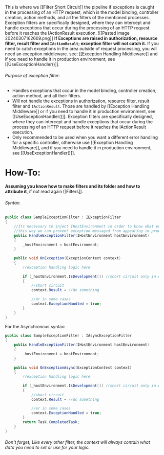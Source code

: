 This is where we [[Filter Short Circuit]] the pipeline if exceptions is caught in the processing of an HTTP request, which is the model binding, controller creation, action methods, and all the filters of the mentioned processes. Exception filters are specifically designed, where they can intercept and handle exceptions that occur during the processing of an HTTP request before it reaches the IActionResult execution.
![[Pasted image 20240307162609.png]]
**If Exceptions are raised in authorization, resource filter, result filter and `IActionResult`; exception filter will not catch it.**
If you need to catch exceptions in the area outside of request processing, you will need an exception middleware. see: [[Exception Handling Middleware]] and if you need to handle it in production environment, see [[UseExceptionHandler()]].
###### Purpose of exception filter:
- Handles exceptions that occur in the model binding, controller creation, action method, and all their filters.
- Will not handle the exceptions in authorization, resource filter, result filter and `IActionResult`. Those are handled by [[Exception Handling Middleware]] or if you need to handle it in production environment, see [[UseExceptionHandler()]].
  Exception filters are specifically designed, where they can intercept and handle exceptions that occur during the processing of an HTTP request before it reaches the IActionResult execution.
- Only recommended to be used when you want a different error handling for a specific controller, otherwise use [[Exception Handling Middleware]], and if you need to handle it in production environment, see [[UseExceptionHandler()]].
# How-To:
**Assuming you know how to make filters and its folder and how to attribute it**, if not read again [[Filters]].
###### Syntax:
```c#
public class SampleExceptionFilter : IExceptionFilter
{
	//Its necessary to inject IHostEnvironment in order to know what environment the filter is running
	//this way we can prevent exception messaged from appearing in production environment with the users
	public HandleExceptionFilter(IHostEnvironment hostEnvironment)
	{
		_hostEnvironment = hostEnvironment;
	}
	
	public void OnException(ExceptionContext context)
	{
		//exception handling logic here
		
		if (_hostEnvironment.IsDevelopment()) //short circuit only in development environment
		{
			//short circuit
			context.Result = //do something
			
			//or in some cases
			context.ExceptionHandled = true;
		}
	}
}
```
For the Asynchronous syntax:
```c#
public class SampleExceptionFilter : IAsyncExceptionFilter
{
	public HandleExceptionFilter(IHostEnvironment hostEnvironment)
	{
		_hostEnvironment = hostEnvironment;
	}
	
	public void OnExceptionAsync(ExceptionContext context)
	{
		//exception handling logic here
		
		if (_hostEnvironment.IsDevelopment()) //short circuit only in development environment
		{
			//short circuit
			context.Result = //do something
			
			//or in some cases
			context.ExceptionHandled = true;
		}
		return Task.CompletedTask;
	}
}
```
###### Don't forget; Like every other filter, the context will always contain what data you need to set or use for your logic.